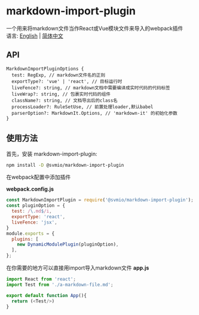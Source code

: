 # markdown-import-plugin
一个用来将markdown文件当作React或Vue模块文件来导入的webpack插件  
语言: [English]() | [简体中文](./README_ZH.md)

## API
```
MarkdownImportPluginOptions {
  test: RegExp, // markdown文件名的正则
  exportType?: 'vue' | 'react', // 目标运行时
  liveFence?: string, // markdown文档中需要编译成实时代码的代码标签
  liveWrap?: string, // 包裹实时代码的组件
  className?: string, // 文档导出后的class名
  processLoader?: RuleSetUse, // 前置处理loader,默认babel
  parserOption?: MarkdownIt.Options, // 'markdown-it' 的初始化参数
}
```

## 使用方法
首先，安装 markdown-import-plugin:
```bash
npm install -D @svmio/markdown-import-plugin
```
在webpack配置中添加插件

**webpack.config.js**

```js
const MarkdownImportPlugin = require('@svmio/markdown-import-plugin');
const pluginOption = {
  test: /\.md$/i,
  exportType: 'react',
  liveFence: 'jsx',
}
module.exports = {
  plugins: [
    new DynamicModulePlugin(pluginOption),
  ],
};
```

在你需要的地方可以直接用import导入markdown文件
**app.js**

```js
import React from 'react';
import Test from './a-markdown-file.md';

export default function App(){
  return (<Test/>)
}

```
